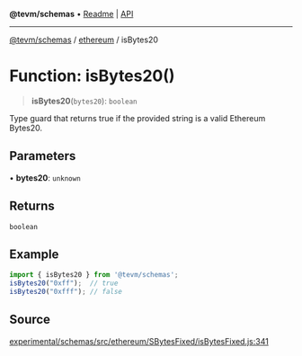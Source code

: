 **@tevm/schemas** • [Readme](../../README.md) \| [API](../../modules.md)

***

[@tevm/schemas](../../README.md) / [ethereum](../README.md) / isBytes20

# Function: isBytes20()

> **isBytes20**(`bytes20`): `boolean`

Type guard that returns true if the provided string is a valid Ethereum Bytes20.

## Parameters

• **bytes20**: `unknown`

## Returns

`boolean`

## Example

```ts
import { isBytes20 } from '@tevm/schemas';
isBytes20("0xff");  // true
isBytes20("0xfff"); // false
````

## Source

[experimental/schemas/src/ethereum/SBytesFixed/isBytesFixed.js:341](https://github.com/evmts/tevm-monorepo/blob/main/experimental/schemas/src/ethereum/SBytesFixed/isBytesFixed.js#L341)

